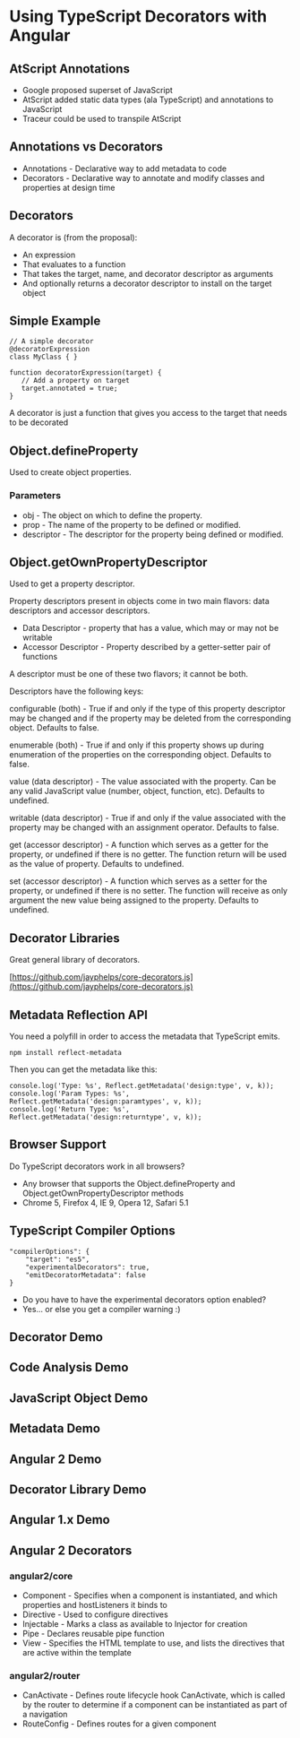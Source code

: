
# Using TypeScript Decorators with Angular

## AtScript Annotations

* Google proposed superset of JavaScript
* AtScript added static data types (ala TypeScript) and annotations to JavaScript
* Traceur could be used to transpile AtScript

## Annotations vs Decorators

* Annotations - Declarative way to add metadata to code
* Decorators - Declarative way to annotate and modify classes and properties at design time

## Decorators

A decorator is (from the proposal):

* An expression
* That evaluates to a function
* That takes the target, name, and decorator descriptor as arguments
* And optionally returns a decorator descriptor to install on the target object

## Simple Example

```
// A simple decorator
@decoratorExpression
class MyClass { }

function decoratorExpression(target) {
   // Add a property on target
   target.annotated = true;
}
```

A decorator is just a function that gives you access to the target that needs to be decorated

## Object.defineProperty

Used to create object properties.

### Parameters

* obj - The object on which to define the property.
* prop - The name of the property to be defined or modified.
* descriptor - The descriptor for the property being defined or modified.

## Object.getOwnPropertyDescriptor

Used to get a property descriptor.

Property descriptors present in objects come in two main flavors: data descriptors and accessor descriptors.

* Data Descriptor - property that has a value, which may or may not be writable
* Accessor Descriptor - Property described by a getter-setter pair of functions

A descriptor must be one of these two flavors; it cannot be both.

Descriptors have the following keys:

configurable (both) - True if and only if the type of this property descriptor may be changed and if the property may be deleted from the corresponding object.
Defaults to false.

enumerable (both) - True if and only if this property shows up during enumeration of the properties on the corresponding object.
Defaults to false.

value (data descriptor) - The value associated with the property. Can be any valid JavaScript value (number, object, function, etc).
Defaults to undefined.

writable (data descriptor) - True if and only if the value associated with the property may be changed with an assignment operator.
Defaults to false.

get (accessor descriptor) - A function which serves as a getter for the property, or undefined if there is no getter. The function return will be used as the value of property.
Defaults to undefined.

set (accessor descriptor) - A function which serves as a setter for the property, or undefined if there is no setter. The function will receive as only argument the new value being assigned to the property.
Defaults to undefined.

## Decorator Libraries

Great general library of decorators.

[https://github.com/jayphelps/core-decorators.js](https://github.com/jayphelps/core-decorators.js)

## Metadata Reflection API

You need a polyfill in order to access the metadata that TypeScript emits.

```
npm install reflect-metadata
```

Then you can get the metadata like this:

```
console.log('Type: %s', Reflect.getMetadata('design:type', v, k));
console.log('Param Types: %s', Reflect.getMetadata('design:paramtypes', v, k));
console.log('Return Type: %s', Reflect.getMetadata('design:returntype', v, k));
```

## Browser Support

Do TypeScript decorators work in all browsers?

* Any browser that supports the Object.defineProperty and Object.getOwnPropertyDescriptor methods
* Chrome 5, Firefox 4, IE 9, Opera 12, Safari 5.1

## TypeScript Compiler Options

```
"compilerOptions": {
    "target": "es5",
    "experimentalDecorators": true,
    "emitDecoratorMetadata": false
}
```

* Do you have to have the experimental decorators option enabled?
 * Yes... or else you get a compiler warning :)

## Decorator Demo

## Code Analysis Demo

## JavaScript Object Demo

## Metadata Demo

## Angular 2 Demo

## Decorator Library Demo

## Angular 1.x Demo

## Angular 2 Decorators

### angular2/core

* Component - Specifies when a component is instantiated, and which properties and hostListeners it binds to
* Directive - Used to configure directives
* Injectable - Marks a class as available to Injector for creation
* Pipe - Declares reusable pipe function
* View - Specifies the HTML template to use, and lists the directives that are active within the template

### angular2/router

* CanActivate - Defines route lifecycle hook CanActivate, which is called by the router to determine if a component can be instantiated as part of a navigation
* RouteConfig - Defines routes for a given component

